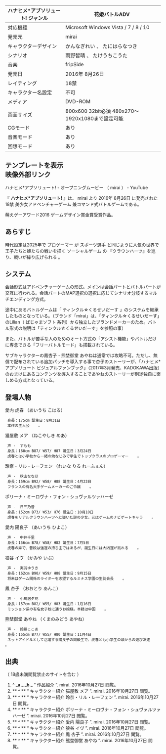 ハナヒメ*アブソリュート!  ジャンル  |  花姫バトルADV   
---|---  
対応機種  |  Microsoft Windows  Vista  /  7  /  8  /  10   
発売元  |  mirai   
キャラクターデザイン  |  かんなぎれい  、  たにはらなつき   
シナリオ  |  雨野智晴  、  たけうちこうた   
音楽  |  fripSide   
発売日  |  2016年  8月26日   
レイティング  |  18禁   
キャラクター名設定  |  不可   
メディア  |  DVD-ROM   
画面サイズ  |  800x600 32bit必須 480x270～1920x1080まで設定可能   
CGモード  |  あり   
音楽モード  |  あり   
回想モード  |  あり   
テンプレートを表示  
映像外部リンク  
---  
ハナヒメ*アブソリュート! - オープニングムービー  （  mirai  ） -  YouTube  
  
『 **ハナヒメ*アブソリュート!** 』は、  mirai  より  2016年  8月26日  に発売された  18禁  美少女アドベンチャーゲーム
兼コマンド式バトルゲームである。

萌えゲーアワード2016  ゲームデザイン賞金賞受賞作品。

##  あらすじ  

時代設定は2025年で  プロゲーマー  が  スポーツ選手  と同じように人気の世界で王子たちと姫たちの戦いを描く  ソーシャルゲーム  の
『クラウンハーツ』を巡り、戦いが繰り広げられる    。

##  システム  

会話形式はアドベンチャーゲームの形式。メインは会話パートとバトルパートが交互に行われる。会話パートのMAP選択の選択に応じてシナリオ分岐するマルチエンディング方式。

途中にあるバトルゲームは「  ティンクル☆くるせいだーす
」のシステムを継承したものとなっている。（ブランド「mirai」は、「ティンクル☆くるせいだーす」のLilian（  ぱじゃまソフト
系列）から独立したブランドメーカーのため。バトル形式の説明は「ティンクル☆くるせいだーす」を参照の事）

また、バトルが苦手な人のためのオート方式の「アシスト機能」やバトルだけに専念できる「フリーバトルモード」も搭載されている。

サブキャラクターの鳳杏子・熊埜御堂
あやねは通常では攻略不可。ただし、無償で配布されている追加パッチを導入する事で杏子のストーリーが、「ハナヒメ*アプソリュート
ビジュアルファンブック」（2017年3月発売、KADOKAWA出版）のおまけにあるコンテンツを導入することであやねのストーリーが別途独自に楽しめる方式となっている。

##  登場人物  

愛内 虎春 （あいうち こはる）

     身長：175cm 誕生日：8月31日 
     本作の主人公    。 
猫屋敷 メア （ねこやしき めあ）

     声 -  すもも 
     身長：160cm B87/ W57/ H87 誕生日：3月24日 
     虎春とは小学校から一緒の幼なじみで学生でトップクラスのプロゲーマー    。 
玲奈・リル・レーフェン （れいな りる れーふぇん）

     声 -  秋山ななほ 
     身長：159cm B92/ W58/ H88 誕生日：4月23日 
     フランスの有名大手ゲームメーカーのご令嬢    。 
ポリーナ・ミーロヴナ・フォン・シュヴァルツァハーゼ

     声 -  日三乃音 
     身長：152cm B73/ W53/ H76 誕生日：10月10日 
     虎春をリアルクラウンハーツへと導いた謎の少女。元はゲームのナビゲートキャラ    。 
愛内 陽良子 （あいうち ひよこ）

     声 -  中井千里 
     身長：156cm B78/ W58/ H82 誕生日：7月5日 
     虎春の妹で、普段は強運の持ち主ではあるが、誕生日には大凶運が訪れる    。 
狼谷 イヴ （かみや いぶ）

     声 -  実羽ゆうき 
     身長：162cm B90/ W59/ H88 誕生日：9月15日 
     将来はゲーム関係のライターを志望するルミナス学園の生徒会長    。 
鳳 杏子 （おおとり あんこ）

     声 -  小鳥居夕花 
     身長：157cm B82/ W55/ H83 誕生日：1月16日 
     ミッション系の有名女子校に通うお嬢様。本籍は中国    。 
熊埜御堂 あやね （くまのみどう あやね）

     声 -  鈴藤ここあ 
     身長：155cm B77/ W55/ H80 誕生日：11月4日 
     ネットアイドルとして活躍する陽良子の同級生で、虎春とも小学生の頃からの遊び友達    。 

##  出典  

（  18歳未満閲覧禁止のサイトを含む  ）

  1. ^  _**a** _ _**b** _ “  作品紹介  ”. mirai.  2016年10月27日  閲覧。 
  2. ** ^  ** “  キャラクター紹介 猫屋敷 メア  ”. mirai.  2016年10月27日  閲覧。 
  3. ** ^  ** “  キャラクター紹介 玲奈・リル・レーフェン  ”. mirai.  2016年10月27日  閲覧。 
  4. ** ^  ** “  キャラクター紹介 ポリーナ・ミーロヴナ・フォン・シュヴァルツァハーゼ  ”. mirai.  2016年10月27日  閲覧。 
  5. ** ^  ** “  キャラクター紹介 愛内 陽良子  ”. mirai.  2016年10月27日  閲覧。 
  6. ** ^  ** “  キャラクター紹介 狼谷 イヴ  ”. mirai.  2016年10月27日  閲覧。 
  7. ** ^  ** “  キャラクター紹介 鳳 杏子  ”. mirai.  2016年10月27日  閲覧。 
  8. ** ^  ** “  キャラクター紹介 熊埜御堂 あやね  ”. mirai.  2016年10月27日  閲覧。 

